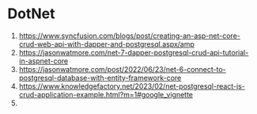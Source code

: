 # DotNet

1. https://www.syncfusion.com/blogs/post/creating-an-asp-net-core-crud-web-api-with-dapper-and-postgresql.aspx/amp
2. https://jasonwatmore.com/net-7-dapper-postgresql-crud-api-tutorial-in-aspnet-core
3. https://jasonwatmore.com/post/2022/06/23/net-6-connect-to-postgresql-database-with-entity-framework-core
4. https://www.knowledgefactory.net/2023/02/net-postgresql-react-js-crud-application-example.html?m=1#google_vignette
5. 
